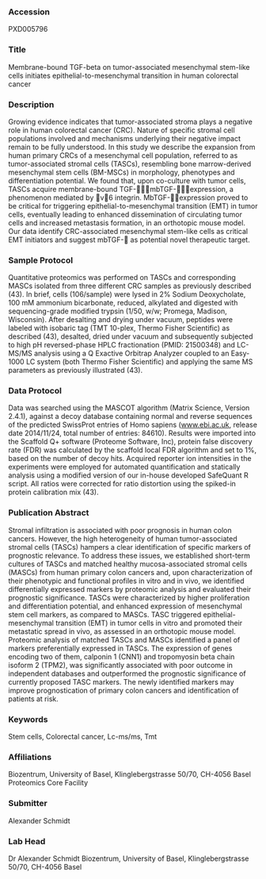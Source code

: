 ### Accession
PXD005796

### Title
Membrane-bound TGF-beta on tumor-associated mesenchymal stem-like cells initiates epithelial-to-mesenchymal transition in human colorectal cancer

### Description
Growing evidence indicates that tumor-associated stroma plays a negative role in human colorectal cancer (CRC). Nature of specific stromal cell populations involved and mechanisms underlying their negative impact remain to be fully understood. In this study we describe the expansion from human primary CRCs of a mesenchymal cell population, referred to as tumor-associated stromal cells (TASCs), resembling bone marrow-derived mesenchymal stem cells (BM-MSCs) in morphology, phenotypes and differentiation potential. We found that, upon co-culture with tumor cells, TASCs acquire membrane-bound TGF-mbTGF-expression, a phenomenon mediated by v6 integrin. MbTGF-expression proved to be critical for triggering epithelial-to-mesenchymal transition (EMT) in tumor cells, eventually leading to enhanced dissemination of circulating tumor cells and increased metastasis formation, in an orthotopic mouse model. Our data identify CRC-associated mesenchymal stem-like cells as critical EMT initiators and suggest mbTGF- as potential novel therapeutic target.

### Sample Protocol
Quantitative proteomics was performed on TASCs and corresponding MASCs isolated from three different CRC samples as previously described (43). In brief, cells (106/sample) were lysed in 2% Sodium Deoxycholate, 100 mM ammonium bicarbonate, reduced, alkylated and digested with sequencing-grade modified trypsin (1/50, w/w; Promega, Madison, Wisconsin). After desalting and drying under vacuum, peptides were labeled with isobaric tag (TMT 10-plex, Thermo Fisher Scientific) as described (43), desalted, dried under vacuum and subsequently subjected to high pH reversed-phase HPLC fractionation (PMID: 21500348) and LC-MS/MS analysis using a Q Exactive Orbitrap Analyzer coupled to an Easy-1000 LC system (both Thermo Fisher Scientific) and applying the same MS parameters as previously illustrated (43).

### Data Protocol
Data was searched using the MASCOT algorithm (Matrix Science, Version 2.4.1), against a decoy database containing normal and reverse sequences of the predicted SwissProt entries of Homo sapiens (www.ebi.ac.uk, release date 2014/11/24, total number of entries: 84610). Results were imported into the Scaffold Q+ software (Proteome Software, Inc), protein false discovery rate (FDR) was calculated by the scaffold local FDR algorithm and set to 1%, based on the number of decoy hits. Acquired reporter ion intensities in the experiments were employed for automated quantification and statically analysis using a modified version of our in-house developed SafeQuant R script. All ratios were corrected for ratio distortion using the spiked-in protein calibration mix (43).

### Publication Abstract
Stromal infiltration is associated with poor prognosis in human colon cancers. However, the high heterogeneity of human tumor-associated stromal cells (TASCs) hampers a clear identification of specific markers of prognostic relevance. To address these issues, we established short-term cultures of TASCs and matched healthy mucosa-associated stromal cells (MASCs) from human primary colon cancers and, upon characterization of their phenotypic and functional profiles in vitro and in vivo, we identified differentially expressed markers by proteomic analysis and evaluated their prognostic significance. TASCs were characterized by higher proliferation and differentiation potential, and enhanced expression of mesenchymal stem cell markers, as compared to MASCs. TASC triggered epithelial-mesenchymal transition (EMT) in tumor cells in vitro and promoted their metastatic spread in vivo, as assessed in an orthotopic mouse model. Proteomic analysis of matched TASCs and MASCs identified a panel of markers preferentially expressed in TASCs. The expression of genes encoding two of them, calponin 1 (CNN1) and tropomyosin beta chain isoform 2 (TPM2), was significantly associated with poor outcome in independent databases and outperformed the prognostic significance of currently proposed TASC markers. The newly identified markers may improve prognostication of primary colon cancers and identification of patients at risk.

### Keywords
Stem cells, Colorectal cancer, Lc-ms/ms, Tmt

### Affiliations
Biozentrum, University of Basel, Klinglebergstrasse 50/70, CH-4056 Basel
Proteomics Core Facility

### Submitter
Alexander Schmidt

### Lab Head
Dr Alexander Schmidt
Biozentrum, University of Basel, Klinglebergstrasse 50/70, CH-4056 Basel


